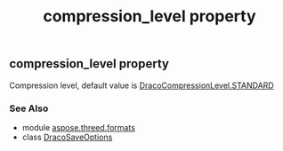 ﻿---
title: compression_level property
second_title: Aspose.3D for Python via .NET API References
description: 
type: docs
weight: 40
url: /python-net/aspose.threed.formats/dracosaveoptions/compression_level/
is_root: false
---

## compression_level property


Compression level, default value is [DracoCompressionLevel.STANDARD](/3d/python-net/aspose.threed.formats/dracocompressionlevel#STANDARD)

### See Also
* module [aspose.threed.formats](../../)
* class [DracoSaveOptions](/3d/python-net/aspose.threed.formats/dracosaveoptions)
